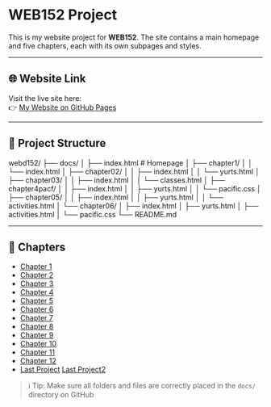 # WEB152 Project  

This is my website project for **WEB152**. The site contains a main homepage and five chapters, each with its own subpages and styles.  

---

## 🌐 Website Link  

Visit the live site here:  
👉 [My Website on GitHub Pages](https://ali-safavi.github.io/webd152/)  

---

## 📂 Project Structure  

webd152/
├── docs/
│   ├── index.html # Homepage
│   ├── chapter1/
│   │   └── index.html
│   ├── chapter02/
│   │   ├── index.html
│   │   └── yurts.html
│   ├── chapter03/
│   │   ├── index.html
│   │   └── classes.html
│   ├── chapter4pacf/
│   │   ├── index.html
│   │   ├── yurts.html
│   │   └── pacific.css
│   ├── chapter05/
│   │   ├── index.html
│   │   ├── yurts.html
│   │   └── activities.html
│   └── chapter06/
│       ├── index.html
│       ├── yurts.html
│       ├── activities.html
│       └── pacific.css
└── README.md

---

## 📑 Chapters  

- [Chapter 1](https://ali-safavi.github.io/webd152/chapter1/)  
- [Chapter 2](https://ali-safavi.github.io/webd152/chapter02/)  
- [Chapter 3](https://ali-safavi.github.io/webd152/chapter03/)  
- [Chapter 4](https://ali-safavi.github.io/webd152/chapter4pacf/)  
- [Chapter 5](https://ali-safavi.github.io/webd152/chapter05/)  
- [Chapter 6](https://ali-safavi.github.io/webd152/chapter06/)
- [Chapter 7](https://ali-safavi.github.io/webd152/chapter07/)
- [Chapter 8](https://ali-safavi.github.io/webd152/chapter08/)
- [Chapter 9](https://ali-safavi.github.io/webd152/chapter09/)
- [Chapter 10](https://ali-safavi.github.io/webd152/chapter10/)
- [Chapter 11](https://ali-safavi.github.io/webd152/chapter11/)
- [Chapter 12](https://ali-safavi.github.io/webd152/chapter12/)
- [Last Project](https://ali-safavi.github.io/webd152/LASTPROJECT/)
  [Last Project2](https://ali-safavi.github.io/webd152/LASTPROJECT2/)
> ℹ️ Tip: Make sure all folders and files are correctly placed in the `docs/` directory on GitHub 
